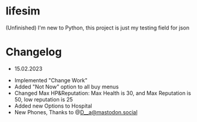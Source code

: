 # lifesim
(Unfinished) I'm new to Python, this project is just my testing field for json
# Changelog

+ 15.02.2023
- Implemented "Change Work"
- Added "Not Now" option to all buy menus
- Changed Max HP&Reputation: Max Health is 30, and Max Reputation is 50, low reputation is 25
- Added new Options to Hospital
- New Phones, Thanks to @D__a@mastodon.social 
